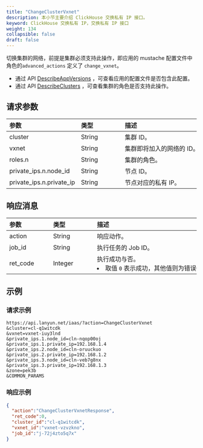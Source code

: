 ```yaml
---
title: "ChangeClusterVxnet"
description: 本小节主要介绍 ClickHouse 交换私有 IP 接口。 
keyword: ClickHouse 交换私有 IP，交换私有 IP 接口
weight: 134
collapsible: false
draft: false
---
```




切换集群的网络，前提是集群必须支持此操作，即应用的 mustache 配置文件中角色的`advanced_actions` 定义了 `change_vxnet`。

- 通过 API [DescribeAppVersions](../describe_app_versions/) ，可查看应用的配置文件是否包含此配置。
- 通过 API [DescribeClusters](../describe_clusters/) ，可查看集群的角色是否支持此操作。

## 请求参数

|<span style="display:inline-block;width:100px">参数</span> |<span style="display:inline-block;width:100px">类型</span>|<span style="display:inline-block;width:380px">描述</span>|<span style="display:inline-block;width:100px">是否必选</span>|
| :--- | :--- | :--- | :--- |
| cluster | String | 集群 ID。 | Yes |
| vxnet | String | 集群即将加入的网络的 ID。 | Yes |
| roles.n | String | 集群的角色。 | No |
| private_ips.n.node_id | String | 节点 ID。 | No |
| private_ips.n.private_ip | String | 节点对应的私有 IP。 | No |

## 响应消息

|<span style="display:inline-block;width:100px">参数</span> |<span style="display:inline-block;width:100px">类型</span>|<span style="display:inline-block;width:380px">描述</span>|
| :--- | :--- | :--- | 
| action | String | 响应动作。 |
| job_id | String | 执行任务的 Job ID。 |
| ret_code | Integer | 执行成功与否。<li>取值 `0` 表示成功，其他值则为错误代码。  |

## 示例 

### 请求示例

```shell
https://api.lanyun.net/iaas/?action=ChangeClusterVxnet
&cluster=cl-q1witcdk
&vxnet=vxnet-iuy3lnd
&private_ips.1.node_id=cln-nqop00oj
&private_ips.1.private_ip=192.168.1.4
&private_ips.2.node_id=cln-oruuckuo
&private_ips.2.private_ip=192.168.1.2
&private_ips.3.node_id=cln-veb7g8nx
&private_ips.3.private_ip=192.168.1.3
&zone=pek3b
&COMMON_PARAMS
```

### 响应示例

```json
{
  "action":"ChangeClusterVxnetResponse",
  "ret_code":0,
  "cluster_id":"cl-q1witcdk",
  "vxnet_id":"vxnet-vzvzkno",
  "job_id":"j-72j4zto5q7x"
}

```
